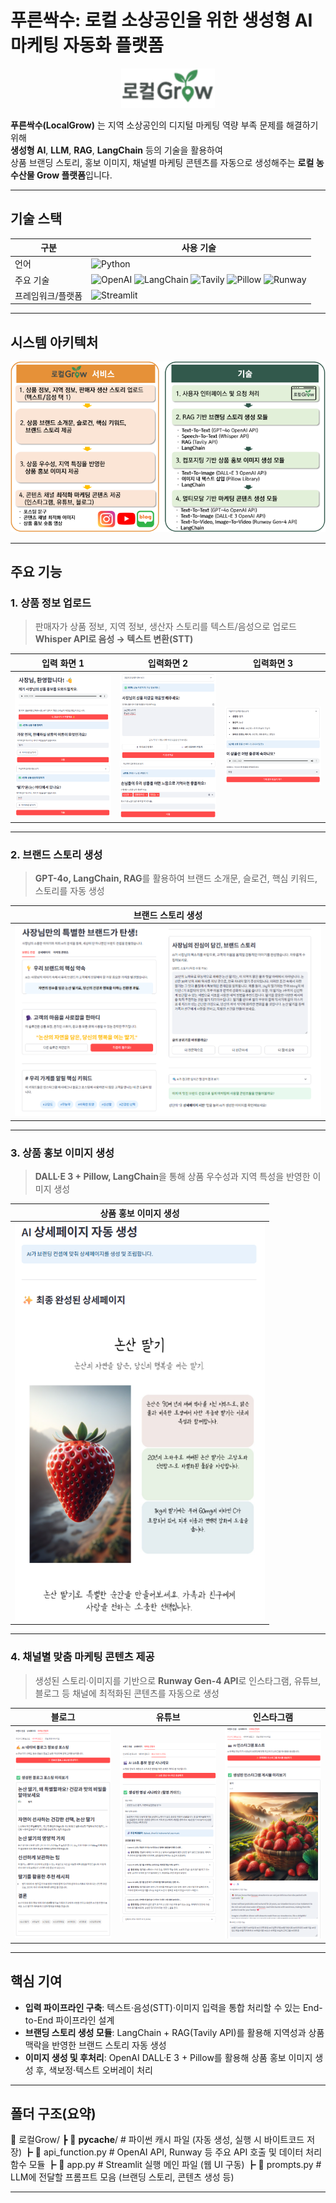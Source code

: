 # 푸른싹수: 로컬 소상공인을 위한 생성형 AI 마케팅 자동화 플랫폼

<p align="center">
  <img src="images/로컬Grow_logo.png" alt="LocalGrow Banner" width="150"/>
</p>

**푸른싹수(LocalGrow)** 는 지역 소상공인의 디지털 마케팅 역량 부족 문제를 해결하기 위해  
**생성형 AI**, **LLM**, **RAG**, **LangChain** 등의 기술을 활용하여  
상품 브랜딩 스토리, 홍보 이미지, 채널별 마케팅 콘텐츠를 자동으로 생성해주는 **로컬 농수산물 Grow 플랫폼**입니다.
***

## 기술 스택


| 구분       | 사용 기술 |
|-----------|-----------|
| 언어       | ![Python](https://img.shields.io/badge/Python-3776AB?style=flat&logo=python&logoColor=white) |
| 주요 기술   | ![OpenAI](https://img.shields.io/badge/OpenAI-412991?style=flat&logo=openai&logoColor=white) ![LangChain](https://img.shields.io/badge/LangChain-1C3C3C?style=flat) ![Tavily](https://img.shields.io/badge/Tavily_API-FF6F00?style=flat) ![Pillow](https://img.shields.io/badge/Pillow-92C1F0?style=flat) ![Runway](https://img.shields.io/badge/Runway_Gen--4-FF007F?style=flat) |
| 프레임워크/플랫폼 | ![Streamlit](https://img.shields.io/badge/Streamlit-FF4B4B?style=flat&logo=streamlit&logoColor=white) |
***

## 시스템 아키텍처

![아키텍처](images/로컬Grow_아키텍처.png)
***

## 주요 기능

### 1. 상품 정보 업로드
> 판매자가 상품 정보, 지역 정보, 생산자 스토리를 텍스트/음성으로 업로드  
> **Whisper API로 음성 → 텍스트 변환(STT)**


| 입력 화면 1 | 입력화면 2 | 입력화면 3 |  
|-------------|-------------|-------------|
| <img src="images/사용자입력1.png" width="300"/> | <img src="images/사용자입력2.png" width="300"/> | <img src="images/사용자입력3.png" width="300"/> |

---

### 2. 브랜드 스토리 생성
> **GPT-4o, LangChain, RAG**를 활용하여 브랜드 소개문, 슬로건, 핵심 키워드, 스토리를 자동 생성

| **브랜드 스토리 생성** |
|-------------|
| <img src="images/브랜드_스토리_생성.png" width="600"/> |

---

### 3. 상품 홍보 이미지 생성
> **DALL·E 3 + Pillow, LangChain**을 통해 상품 우수성과 지역 특성을 반영한 이미지 생성

| **상품 홍보 이미지 생성** |
|-------------|
| <img src="images/상품_홍보_이미지_생성.png" width="400"/> | 

---

### 4. 채널별 맞춤 마케팅 콘텐츠 제공
> 생성된 스토리·이미지를 기반으로 **Runway Gen-4 API**로 인스타그램, 유튜브, 블로그 등 채널에 최적화된 콘텐츠를 자동으로 생성

| 블로그 | 유튜브 | 인스타그램 |
|--------|--------|------------|
| <img src="images/플랫폼_맞춤_마케팅_콘텐츠(블로그).png" width="300"/> | <img src="images/플랫폼_맞춤_마케팅_콘텐츠(유튜브).png" width="300"/> | <img src="images/플랫폼_맞춤_마케팅_콘텐츠(인스타).png" width="300"/> |
***

## 핵심 기여
  - **입력 파이프라인 구축**: 텍스트·음성(STT)·이미지 입력을 통합 처리할 수 있는 End-to-End 파이프라인 설계
  - **브랜딩 스토리 생성 모듈**: LangChain + RAG(Tavily API)를 활용해 지역성과 상품 맥락을 반영한 브랜드 스토리 자동 생성
  - **이미지 생성 및 후처리**: OpenAI DALL·E 3 + Pillow를 활용해 상품 홍보 이미지 생성 후, 색보정·텍스트 오버레이 처리
***

## 폴더 구조(요약)
📂 로컬Grow/
 ┣ 📂 __pycache__/              # 파이썬 캐시 파일 (자동 생성, 실행 시 바이트코드 저장)
 ┣ 📜 api_function.py           # OpenAI API, Runway 등 주요 API 호출 및 데이터 처리 함수 모듈
 ┣ 📜 app.py                    # Streamlit 실행 메인 파일 (웹 UI 구동)
 ┣ 📜 prompts.py                # LLM에 전달할 프롬프트 모음 (브랜딩 스토리, 콘텐츠 생성 등)

***



